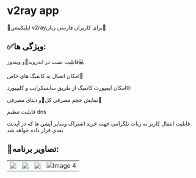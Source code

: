 # v2ray app
<p>📣اپلیکیشن v2rayبرای کاربران فارسی زبان📣</p>
<h2>✅ویژگی ها:</h2>
<p> قابلیت نصب در اندروید📱و ویندوز💻</p>
<p>امکان اتصال به کانفیگ های خاص🚫</p>
<p>امکان ایمپورت کانفیگ از طریق سابسکرایب و کلیپبورد🌐</p>
<p> نمایش حجم مصرفی کل🪫و دیتای مصرفی🔋</p>
<p>قابلیت تنظیم dns</p>
<p>قابلیت انتقال کاربر به ربات تلگرامی جهت خرید اشتراک وسایر آپشن ها که در آپدیت بعدی قرار داده خواهد شد</p>
<h2>🧷تصاویر برنامه:</h2>
<table>
        <tr>
            <td><img src="https://github.com/mrjove/v2ray/assets/76074041/b18f45ac-0d36-418b-86ed-90da3b9d5974"></td>
            <td><img src="https://github.com/mrjove/v2ray/assets/76074041/70e1be02-f99d-4cfb-bd0f-397fa85a2773"></td>
            <td><img src="https://github.com/mrjove/v2ray/assets/76074041/dacbbfa9-e98c-4ee8-b502-688bb5aa9a03"></td>
            <td><img src="https://github.com/mrjove/v2ray/assets/76074041/7ce292c2-1861-4948-a8d5-399ee0e36a7b" alt="Image 4"></td>
        </tr>
    </table>
